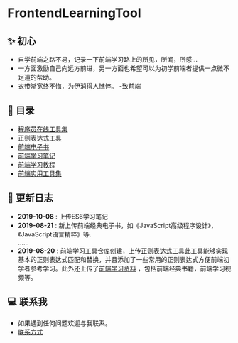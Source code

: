 # FrontendLearningTool

## ✨ 初心
- 自学前端之路不易，记录一下前端学习路上的所见，所闻，所感...
- 一方面激励自己向远方前进，另一方面也希望可以为初学前端者提供一点微不足道的帮助。
- 衣带渐宽终不悔，为伊消得人憔悴。 -致前端

## 📖 目录

- [程序员在线工具集](https://tool.lu/)
- [正则表达式工具](https://happycoding1024.github.io/FrontendLearningTool/src/regulationExpression.html)
- [前端电子书](https://happycoding1024.github.io/FrontendLearningTool/help/frontendLearningMaterial.html)
- [前端学习笔记](https://blog.csdn.net/qq_43199318)
- [前端学习教程](https://happyCoding1024.github.io/FrontendLearningTool/file/前端学习教程/前端学习教程.html) 
- [前端实用工具集](https://happyCoding1024.github.io/FrontendLearningTool/file/前端实用工具集/前端实用工具集.html)

## 🔔 更新日志

- **2019-10-08** : 上传ES6学习笔记
- **2019-08-21** : 新上传前端经典电子书，如《JavaScript高级程序设计》，《JavaScript语言精粹》等.
<br>......
- **2019-08-20** : 前端学习工具仓库创建，上传[正则表达式工具](https://happycoding1024.github.io/FrontendLearningTool/src/regulationExpression.html)此工具能够实现基本的正则表达式匹配和替换，并且添加了一些常用的正则表达式方便前端初学者参考学习。此外还上传了[前端学习资料](https://happycoding1024.github.io/FrontendLearningTool/src/frontendLearningMaterial.html) ，包括前端经典书籍，前端学习视频等。

## 💻 联系我
- 如果遇到任何问题欢迎与我联系。
- [联系方式](https://happyCoding1024.github.io/FrontendLearningTool/file/联系方式/联系方式.html)
